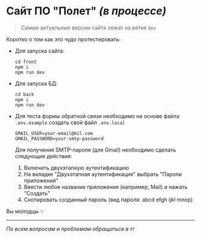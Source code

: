# Сайт ПО "Полет" *(в процессе)*


> Самые актуальные версии сайта лежат на ветке `dev`


Коротко о том как это чудо протестировать:
- Для запуска сайта:
	```
	cd front
	npm i
	npm run dev
	```
- Для запуска БД:
	```
	cd back
	npm i
	npm run dev
	```
- Для теста формы обратной связи необходимо на основе файла `.env.example` создать свой файл `.env.local`
  	```
	GMAIL_USER=your-email@mil.com
	GMAIL_PASSWORD=your-smtp-password
	```

  Для получения SMTP-пароля (для Gmail) необходимо сделать следующие действия:
  1. Включить двухэтапную аутентификацию
  2. На вкладке "Двухэтапная аутентификация" выбрать "Пароли приложений"
  3. Ввести любое название приложения (например, Mail) и нажать "Создать"
  4. Скопировать созданный пароль (вид пароля: abcd efgh ijkl mnop)
 
Вы молодцы ✨
  
---
*По всем вопросам и проблемам обращаться в тг*
